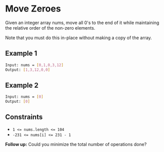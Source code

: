 # Move Zeroes

Given an integer array nums, move all 0's to the end of it while maintaining the relative order of the non-zero elements.

Note that you must do this in-place without making a copy of the array.

## Example 1

```bash
Input: nums = [0,1,0,3,12]
Output: [1,3,12,0,0]
```

## Example 2

```bash
Input: nums = [0]
Output: [0]
```

## Constraints

- `1 <= nums.length <= 104`
- `-231 <= nums[i] <= 231 - 1`

**Follow up:** Could you minimize the total number of operations done?
